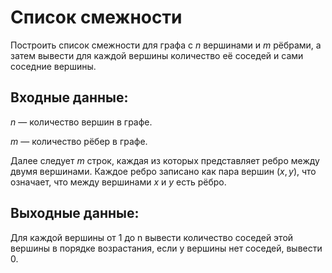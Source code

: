 # Список смежности

Построить список смежности для графа с $n$ вершинами и $m$ рёбрами, а затем вывести для каждой вершины количество её соседей и сами соседние вершины.

## Входные данные:

$n$ — количество вершин в графе.

$m$ — количество рёбер в графе.

Далее следует $m$ строк, каждая из которых представляет ребро между двумя вершинами. Каждое ребро записано как пара вершин $(x, y)$, что означает, что между вершинами $x$ и $y$ есть рёбро.

## Выходные данные:

Для каждой вершины от 1 до n вывести количество соседей этой вершины в порядке возрастания, если у вершины нет соседей, вывести 0.
